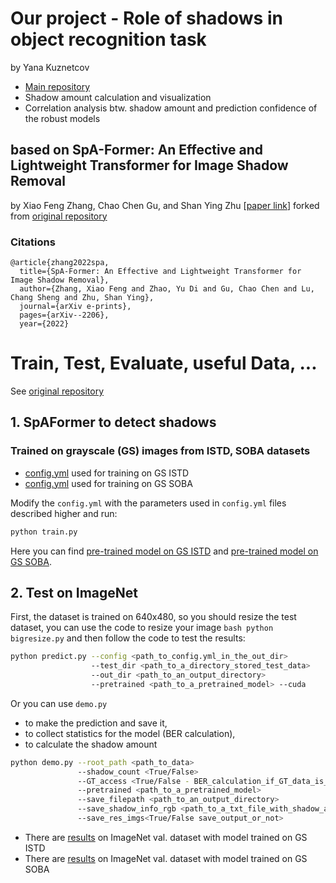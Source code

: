 # Our project - Role of shadows in object recognition task

by Yana Kuznetcov

* [Main repository](https://github.com/jancuz/ShadowProject.git)
* Shadow amount calculation and visualization
* Correlation analysis btw. shadow amount and prediction confidence of the robust models

## based on SpA-Former: An Effective and Lightweight Transformer for Image Shadow Removal

by Xiao Feng Zhang, Chao Chen Gu, and Shan Ying Zhu [[paper link](https://arxiv.org/pdf/2206.10910.pdf)]
forked from [original repository](https://github.com/zhangbaijin/SpA-Former-shadow-removal.git)

### Citations
```
@article{zhang2022spa,
  title={SpA-Former: An Effective and Lightweight Transformer for Image Shadow Removal},
  author={Zhang, Xiao Feng and Zhao, Yu Di and Gu, Chao Chen and Lu, Chang Sheng and Zhu, Shan Ying},
  journal={arXiv e-prints},
  pages={arXiv--2206},
  year={2022}
```

# Train, Test, Evaluate, useful Data, ...

See [original repository](https://github.com/zhangbaijin/SpA-Former-shadow-removal.git)

## 1. SpAFormer to detect shadows

### Trained on grayscale (GS) images from ISTD, SOBA datasets

* [config.yml](https://github.com/jancuz/SpA-Former-shadow-removal/blob/main/results/000009-train%20with%20GS%20test%20on%20GS%20ISTD%20part/config.yml) used for training on GS ISTD
* [config.yml](https://github.com/jancuz/SpA-Former-shadow-removal/blob/main/results/000033-train%20on%20GS%20test%20on%20GS%20on%20SOBA%20bw%20masks/config.yml) used for training on GS SOBA
  
Modify the `config.yml` with the parameters used in `config.yml` files described higher and run:

```bash
python train.py
```

Here you can find [pre-trained model on GS ISTD]() and [pre-trained model on GS SOBA]().

## 2. Test on ImageNet

First, the dataset is trained on 640x480, so you should resize the test dataset, you can use the code to resize your image 
```bash python bigresize.py```
and then follow the code to test the results:
```bash
python predict.py --config <path_to_config.yml_in_the_out_dir>
                  --test_dir <path_to_a_directory_stored_test_data>
                  --out_dir <path_to_an_output_directory>
                  --pretrained <path_to_a_pretrained_model> --cuda
```

Or you can use ```demo.py```
* to make the prediction and save it,
* to collect statistics for the model (BER calculation),
* to calculate the shadow amount

```bash
python demo.py --root_path <path_to_data>
               --shadow_count <True/False>
               --GT_access <True/False - BER_calculation_if_GT_data_is_available>
               --pretrained <path_to_a_pretrained_model>
               --save_filepath <path_to_an_output_directory>
               --save_shadow_info_rgb <path_to_a_txt_file_with_shadow_amount_info>
               --save_res_imgs<True/False save_output_or_not>
```

* There are [results]() on ImageNet val. dataset with model trained on GS ISTD
* There are [results]() on ImageNet val. dataset with model trained on GS SOBA


